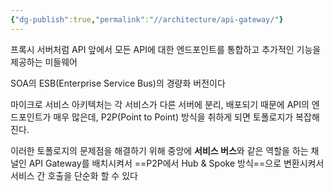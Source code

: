 ```yaml
---
{"dg-publish":true,"permalink":"//architecture/api-gateway/"}
---
```


프록시 서버처럼 API 앞에서 모든 API에 대한 엔드포인트를 통합하고 추가적인 기능을 제공하는 미들웨어

SOA의 ESB(Enterprise Service Bus)의 경량화 버전이다

마이크로 서비스 아키텍처는 각 서비스가 다른 서버에 분리, 배포되기 때문에 API의 엔드포인트가 매우 많은데, P2P(Point to Point) 방식을 취하게 되면 토폴로지가 복잡해진다.

이러한 토폴로지의 문제점을 해결하기 위해 중앙에 **서비스 버스**와 같은 역할을 하는 채널인 API Gateway를 배치시켜서 ==P2P에서 Hub & Spoke 방식==으로 변환시켜서 서비스 간 호출을 단순화 할 수 있다
